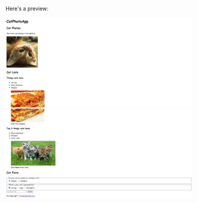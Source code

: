 Here's a preview:

![Cat_Photo_App](https://github.com/Ananya63/AnanyaSL/blob/main/picture/cat1.png)
![Cat_Photo_App2](https://github.com/Ananya63/AnanyaSL/blob/main/picture/cat2.png)
